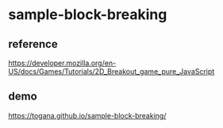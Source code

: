 sample-block-breaking
====

## reference

https://developer.mozilla.org/en-US/docs/Games/Tutorials/2D_Breakout_game_pure_JavaScript

## demo

https://togana.github.io/sample-block-breaking/
